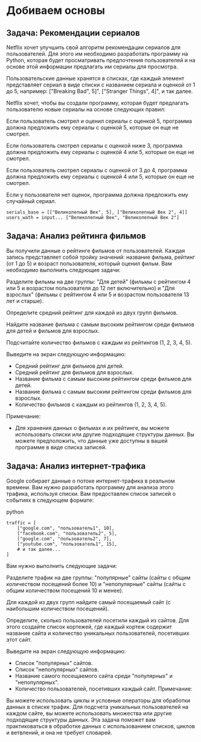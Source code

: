 # Добиваем основы
## Задача: Рекомендации сериалов

Netflix хочет улучшить свой алгоритм рекомендации сериалов для пользователей. Для этого им необходимо разработать программу на Python, которая будет просматривать предпочтения пользователей и на основе этой информации предлагать им сериалы для просмотра.

Пользовательские данные хранятся в списках, где каждый элемент представляет сериал в виде списки с названием сериала и оценкой от 1 до 5, например: ["Breaking Bad", 5]", ["Stranger Things", 4]", и так далее.

Netflix хочет, чтобы вы создали программу, которая будет предлагать пользователю новые сериалы на основе следующих правил:

Если пользователь смотрел и оценил сериалы с оценкой 5, программа должна предложить ему сериалы с оценкой 5, которые он еще не смотрел.

Если пользователь смотрел сериалы с оценкой ниже 3, программа должна предложить ему сериалы с оценкой 4 или 5, которые он еще не смотрел.

Если пользователь смотрел сериалы с оценкой от 3 до 4, программа должна предложить ему сериалы с оценкой 4 или 5, которые он еще не смотрел.

Если у пользователя нет оценок, программа должна предложить ему случайный сериал.

```
serials_base = [["Великолепный Век", 5], ["Великолепный Век 2", 4]]
users_wath = input... ["Великолепный Век", "Великолепный Век 2"]
```
## Задача: Анализ рейтинга фильмов

Вы получили данные о рейтинге фильмов от пользователей. Каждая запись представляет собой тройку значений: название фильма, рейтинг (от 1 до 5) и возраст пользователя, который оценил фильм. Вам необходимо выполнить следующие задачи:

Разделите фильмы на две группы: "Для детей" (фильмы с рейтингом 4 или 5 и возрастом пользователя до 12 лет включительно) и "Для взрослых" (фильмы с рейтингом 4 или 5 и возрастом пользователя 13 лет и старше).

Определите средний рейтинг для каждой из двух групп фильмов.

Найдите название фильма с самым высоким рейтингом среди фильмов для детей и фильмов для взрослых.

Подсчитайте количество фильмов с каждым из рейтингов (1, 2, 3, 4, 5).

Выведите на экран следующую информацию:

- Средний рейтинг для фильмов для детей.
- Средний рейтинг для фильмов для взрослых.
- Название фильма с самым высоким рейтингом среди фильмов для детей.
- Название фильма с самым высоким рейтингом среди фильмов для взрослых.
- Количество фильмов с каждым из рейтингов (1, 2, 3, 4, 5).

Примечание:

 - Для хранения данных о фильмах и их рейтинге, вы можете использовать списки или другие подходящие структуры данных.
Вы можете предположить, что данные уже доступны в вашей программе в виде списка записей.

## Задача: Анализ интернет-трафика

Google собирает данные о потоке интернет-трафика в реальном времени. Вам нужно разработать программу для анализа этого трафика, используя списки. Вам предоставлен список записей о событиях в следующем формате:

python
```
traffic = [
    ["google.com", "пользователь1", 10],
    ["facebook.com", "пользователь2", 5],
    ["google.com", "пользователь2", 7],
    ["youtube.com", "пользователь1", 15],
    # и так далее...
]
```
Вам нужно выполнить следующие задачи:

Разделите трафик на две группы: "популярные" сайты (сайты с общим количеством посещений более 10) и "непопулярные" сайты (сайты с общим количеством посещений 10 и менее).

Для каждой из двух групп найдите самый посещаемый сайт (с наибольшим количеством посещений).

Определите, сколько пользователей посетили каждый из сайтов. Для этого создайте список кортежей, где каждый кортеж содержит название сайта и количество уникальных пользователей, посетивших этот сайт.

Выведите на экран следующую информацию:

- Список "популярных" сайтов.
- Список "непопулярных" сайтов.
- Название самого посещаемого сайта среди "популярных" и "непопулярных".
- Количество пользователей, посетивших каждый сайт.
Примечание:

Вы можете использовать циклы и условные операторы для обработки данных в списке трафик.
Для подсчета уникальных пользователей на каждом сайте, вы можете использовать множества или другие подходящие структуры данных.
Эта задача поможет вам практиковаться в обработке данных с использованием списков, циклов и ветвлений, и она не требует словарей.




